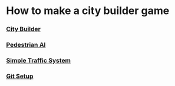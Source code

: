 # How to make a city builder game
### [City Builder][1]
### [Pedestrian AI][2]
### [Simple Traffic System][3]

### [Git Setup][4]


[1]: https://www.youtube.com/watch?v=8ayFCDbfIIM&list=PLcRSafycjWFd6YOvRE3GQqURFpIxZpErI&index=1&ab_channel=SunnyValleyStudio
[2]: https://www.youtube.com/watch?v=MpGfSbMikeQ&list=PLcRSafycjWFe50Nz4OBZC-5dYBKf3581v&index=1&ab_channel=SunnyValleyStudio
[3]: https://www.youtube.com/watch?v=mu7f3Z1lRsE&list=PLcRSafycjWFdDou6OTCmGbRZ9lwLXjuMO&index=1&ab_channel=SunnyValleyStudio
[4]: https://www.youtube.com/watch?v=_ewoEQFEURg&ab_channel=InfallibleCode